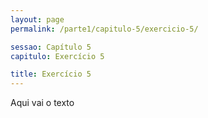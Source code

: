 ```yaml
---
layout: page
permalink: /parte1/capitulo-5/exercicio-5/

sessao: Capítulo 5
capitulo: Exercício 5

title: Exercício 5
---
```


Aqui vai o texto